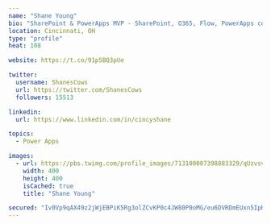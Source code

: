 ```yaml
---
name: "Shane Young"
bio: "SharePoint & PowerApps MVP - SharePoint, O365, Flow, PowerApps consulting? @PowerApps911 | Pure Snark? You found it."
location: Cincinnati, OH
type: "profile"
heat: 108

website: https://t.co/91p5BQ3pUe

twitter:
  username: ShanesCows
  url: https://twitter.com/ShanesCows
  followers: 15513

linkedin:
  url: https://www.linkedin.com/in/cincyshane

topics:
  - Power Apps

images:
  - url: https://pbs.twimg.com/profile_images/713100007398883329/qUzvsvQ3_400x400.jpg
    width: 400
    height: 400
    isCached: true
    title: "Shane Young"

secured: "Iv0Vp9qAX49z2jWjEBPiK5Rg3olZCvKP0c4JW80P0oMG/eu6DVRDmEUxn5IpHn5OcENKD6wZThaM3fZJR1a8uhERTeVWykSpdH/jPncn51ZAyGRuexO7YZSXOjDBk1c4DyfqiJUiZNtoiW+olWjjTquMF6OUbM2rhaKmrTySPo+RdZ+eAZGCNOnKL6VPkR6mU3RZO7DA+cH3RFXkhRMID924PIq54Kg1KHmM4gP3n4dR7Pkf0YiNShgFI5On1cXV0nskHmxuAGFoKF/xSgbiBz3Vqrln9bkYptgaegT7B/hSymQVZEdzHAEMnR96bWDMTiwXMRUBQ5HCP+4k6Zci08g/5XieU0T1gKtYRHoV4U2RNMJ/9oxVUmCppueTIKBEx76GveIPDyPABSPwPyaM6SP7XQ8BA7A6ue7jDnFrFHk=;cY6mHDPkDTCMJjhuv4vmbg=="
---
```



